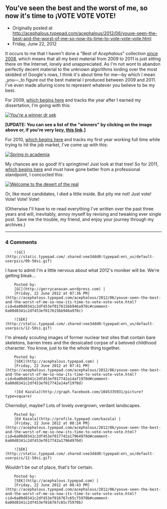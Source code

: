 ## You've seen the best and the worst of me, so now it's time to ¡VOTE VOTE VOTE!

 * Originally posted at http://acephalous.typepad.com/acephalous/2012/06/youve-seen-the-best-and-the-worst-of-me-so-now-its-time-to-vote-vote-vote.html
 * Friday, June 22, 2012



It occurs to me that I haven't done a "Best of _Acephalous_" collection [since 2008](http://acephalous.typepad.com/acephalous/2009/05/the-best-of-acephalous-2008.html), which means that all my best material from 2009 to 2011 is just sitting there on the Internet, lonely and unappreciated. As I'm not wont to abandon perfectly decent material to the unknown algorithms lording over the most skidded of Google's rows, I think it's about time for me—by which I mean _you—_to figure out the best material I produced between 2009 and 2011. I've even made alluring icons to represent whatever you believe to be my best.

For 2009, [which begins here](http://acephalous.typepad.com/acephalous/2009/01/index.html) and tracks the year after I earned my dissertation, I'm going with this:

[![You're a winner dr sek](http://acephalous.typepad.com/.a/6a00d8341c2df453ef017615bb814c970c-500wi "You're a winner dr sek")](http://acephalous.typepad.com/acephalous/2012/06/the-best-of-acephalous-2009.html)

**[UPDATE: You can see a list of the "winners" by clicking on the image above or, if you're very lazy, [this link](http://acephalous.typepad.com/acephalous/2012/06/the-best-of-acephalous-2009.html).]**

For 2010, [which begins here](http://acephalous.typepad.com/acephalous/2010/01/index.html) and tracks my first year working full time while trying to hit the job market, I've come up with this:

[![Spring in academia](http://acephalous.typepad.com/.a/6a00d8341c2df453ef016767c606d6970b-500wi "Spring in academia")](http://acephalous.typepad.com/.a/6a00d8341c2df453ef016767c606d6970b-popup)

My chances are so good! It's springtime! Just look at that tree! So for 2011, [which begins here](http://acephalous.typepad.com/acephalous/2011/01/index.html) and must have gone better from a professional standpoint, I concocted this:

[![Welcome to the desert of the real](http://acephalous.typepad.com/.a/6a00d8341c2df453ef017615bb85ec970c-500wi "Welcome to the desert of the real")](http://acephalous.typepad.com/.a/6a00d8341c2df453ef017615bb85ec970c-popup)

Or, like most candidates, I died a little inside. But pity me not! Just vote! Vote! Vote! Vote!

(Otherwise I'll have to re-read everything I've written over the past three years and will, inevitably, annoy myself by revising and tweaking ever single post. Save me the trouble, my friend, and enjoy your journey through my archives.)

		

* * *

### 4 Comments 

		

                
[]()

	

		![GC](http://static.typepad.com/.shared:vee3ddd0:typepad:en\_us/default-userpics/09-50si.gif)
	

	

		

I have to admit I'm a little nervous about what 2012's moniker will be. We're getting bleak...

	

		Posted by:
		[GC](http://gerrycanavan.wordpress.com) |
		[Friday, 22 June 2012 at 07:36 PM](http://acephalous.typepad.com/acephalous/2012/06/youve-seen-the-best-and-the-worst-of-me-so-now-its-time-to-vote-vote-vote.html?cid=6a00d8341c2df453ef017615bb946a970c#comment-6a00d8341c2df453ef017615bb946a970c)

[]()

	

		![SEK](http://static.typepad.com/.shared:vee3ddd0:typepad:en\_us/default-userpics/12-50si.gif)
	

	

		

I'm already scouting images of former nuclear test sites that contain bare skeletons, barren trees and the dessicated corpse of a beloved childhood character. You know, just to tie the whole thing together.

	

		Posted by:
		[SEK](http://acephalous.typepad.com) |
		[Friday, 22 June 2012 at 07:41 PM](http://acephalous.typepad.com/acephalous/2012/06/youve-seen-the-best-and-the-worst-of-me-so-now-its-time-to-vote-vote-vote.html?cid=6a00d8341c2df453ef017742a14af1970d#comment-6a00d8341c2df453ef017742a14af1970d)

[]()

	

		![Ed Kazala](http://graph.facebook.com/1045335931/picture?type=square)
	

	

		

Chernobyl, maybe?  Lots of lovely overgrown, verdant landscapes.

	

		Posted by:
		[Ed Kazala](http://profile.typepad.com/kazala) |
		[Friday, 22 June 2012 at 08:24 PM](http://acephalous.typepad.com/acephalous/2012/06/youve-seen-the-best-and-the-worst-of-me-so-now-its-time-to-vote-vote-vote.html?cid=6a00d8341c2df453ef017742a17964970d#comment-6a00d8341c2df453ef017742a17964970d)

[]()

	

		![SEK](http://static.typepad.com/.shared:vee3ddd0:typepad:en\_us/default-userpics/12-50si.gif)
	

	

		

Wouldn't be out of place, that's for certain.

	

		Posted by:
		[SEK](http://acephalous.typepad.com) |
		[Friday, 22 June 2012 at 08:43 PM](http://acephalous.typepad.com/acephalous/2012/06/youve-seen-the-best-and-the-worst-of-me-so-now-its-time-to-vote-vote-vote.html?cid=6a00d8341c2df453ef016767c65c75970b#comment-6a00d8341c2df453ef016767c65c75970b)

		

        